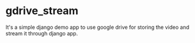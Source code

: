 # gdrive_stream
It's a simple django demo app to use google drive for storing the video and stream it through django app. 
